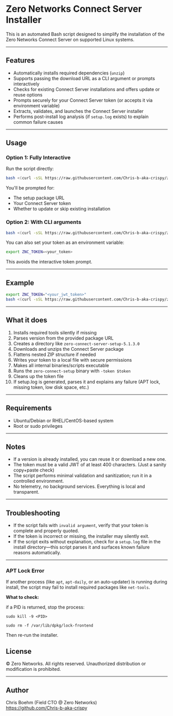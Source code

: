 # Zero Networks Connect Server Installer

This is an automated Bash script designed to simplify the installation of the Zero Networks Connect Server on supported Linux systems.

---

## Features

- Automatically installs required dependencies (`unzip`)
- Supports passing the download URL as a CLI argument or prompts interactively
- Checks for existing Connect Server installations and offers update or reuse options
- Prompts securely for your Connect Server token (or accepts it via environment variable)
- Extracts, validates, and launches the Connect Server installer
- Performs post-install log analysis (if `setup.log` exists) to explain common failure causes

---

## Usage

### Option 1: Fully Interactive

Run the script directly:

```bash
bash <(curl -sSL https://raw.githubusercontent.com/Chris-b-aka-crispy/zero-connect-installer/main/installer.sh)
```

You'll be prompted for:

- The setup package URL
- Your Connect Server token
- Whether to update or skip existing installation

### Option 2: With CLI arguments

```bash
bash <(curl -sSL https://raw.githubusercontent.com/Chris-b-aka-crispy/zero-connect-installer/main/installer.sh) --url <PACKAGE_URL>
```

You can also set your token as an environment variable:

```bash
export ZNC_TOKEN=<your_token>
```

This avoids the interactive token prompt.

---

## Example

```bash
export ZNC_TOKEN="<your_jwt_token>"
bash <(curl -sSL https://raw.githubusercontent.com/Chris-b-aka-crispy/zero-connect-installer/main/installer.sh) --url "https://download.link/path/to/zero-connect-server-setup-<version>.zip"
```

---

## What it does

1. Installs required tools silently if missing
2. Parses version from the provided package URL
3. Creates a directory like `zero-connect-server-setup-5.1.3.0`
4. Downloads and unzips the Connect Server package
5. Flattens nested ZIP structure if needed
6. Writes your token to a local file with secure permissions
7. Makes all internal binaries/scripts executable
8. Runs the `zero-connect-setup` binary with `-token $token`
9. Cleans up the token file
10. If setup.log is generated, parses it and explains any failure (APT lock, missing token, low disk space, etc.)

---

## Requirements

- Ubuntu/Debian or RHEL/CentOS-based system
- Root or sudo privileges

---

## Notes

- If a version is already installed, you can reuse it or download a new one.
- The token must be a valid JWT of at least 400 characters. (Just a sanity copy+paste check)
- The script performs minimal validation and sanitization; run it in a controlled environment.
- No telemetry, no background services. Everything is local and transparent.

---

## Troubleshooting

- If the script fails with `invalid argument`, verify that your token is complete and properly quoted.
- If the token is incorrect or missing, the installer may silently exit.
- If the script exits without explanation, check for a `setup.log` file in the install directory—this script parses it and surfaces known failure reasons automatically.

---

### APT Lock Error

If another process (like `apt`, `apt-daily`, or an auto-updater) is running during install, the script may fail to install required packages like `net-tools`.

**What to check:**

if a PID is returned, stop the process:

`sudo kill -9 <PID>`

`sudo rm -f /var/lib/dpkg/lock-frontend`

Then re-run the installer.

## License

© Zero Networks. All rights reserved. Unauthorized distribution or modification is prohibited.

---

## Author

Chris Boehm (Field CTO @ Zero Networks)  
https://github.com/Chris-b-aka-crispy
